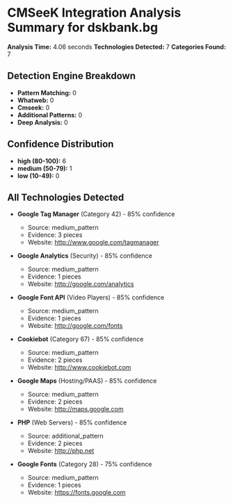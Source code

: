 # CMSeeK Integration Analysis Summary for dskbank.bg

**Analysis Time:** 4.06 seconds
**Technologies Detected:** 7
**Categories Found:** 7

## Detection Engine Breakdown
- **Pattern Matching:** 0
- **Whatweb:** 0
- **Cmseek:** 0
- **Additional Patterns:** 0
- **Deep Analysis:** 0

## Confidence Distribution
- **high (80-100):** 6
- **medium (50-79):** 1
- **low (10-49):** 0

## All Technologies Detected
- **Google Tag Manager** (Category 42) - 85% confidence
  - Source: medium_pattern
  - Evidence: 3 pieces
  - Website: http://www.google.com/tagmanager

- **Google Analytics** (Security) - 85% confidence
  - Source: medium_pattern
  - Evidence: 1 pieces
  - Website: http://google.com/analytics

- **Google Font API** (Video Players) - 85% confidence
  - Source: medium_pattern
  - Evidence: 1 pieces
  - Website: http://google.com/fonts

- **Cookiebot** (Category 67) - 85% confidence
  - Source: medium_pattern
  - Evidence: 2 pieces
  - Website: http://www.cookiebot.com

- **Google Maps** (Hosting/PAAS) - 85% confidence
  - Source: medium_pattern
  - Evidence: 2 pieces
  - Website: http://maps.google.com

- **PHP** (Web Servers) - 85% confidence
  - Source: additional_pattern
  - Evidence: 2 pieces
  - Website: http://php.net

- **Google Fonts** (Category 28) - 75% confidence
  - Source: medium_pattern
  - Evidence: 1 pieces
  - Website: https://fonts.google.com

